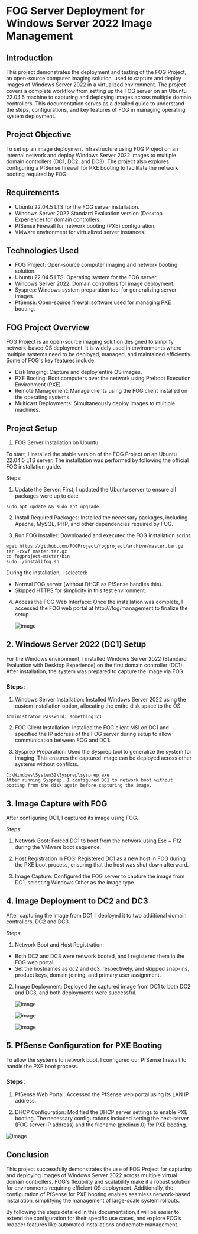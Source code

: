 
# FOG Server Deployment for Windows Server 2022 Image Management
## Introduction
This project demonstrates the deployment and testing of the FOG Project, an open-source computer imaging solution, used to capture and deploy images of Windows Server 2022 in a virtualized environment. The project covers a complete workflow
from setting up the FOG server on an Ubuntu 22.04.5 machine to capturing and deploying images across multiple domain controllers. This documentation serves as a detailed guide to understand the steps, configurations, and key features of FOG 
in managing operating system deployment.

## Project Objective
To set up an image deployment infrastructure using FOG Project on an internal network and deploy Windows Server 2022 images to multiple domain controllers (DC1, DC2, and DC3). The project also explores configuring a PfSense firewall
for PXE booting to facilitate the network booting required by FOG.


## Requirements
- Ubuntu 22.04.5 LTS for the FOG server installation.
- Windows Server 2022 Standard Evaluation version (Desktop Experience) for domain controllers.
- PfSense Firewall for network booting (PXE) configuration.
- VMware environment for virtualized server instances.


## Technologies Used
- FOG Project: Open-source computer imaging and network booting solution.
- Ubuntu 22.04.5 LTS: Operating system for the FOG server.
- Windows Server 2022: Domain controllers for image deployment.
- Sysprep: Windows system preparation tool for generalizing server images.
- PfSense: Open-source firewall software used for managing PXE booting.

  
## FOG Project Overview

  FOG Project is an open-source imaging solution designed to simplify network-based OS deployment. It is widely used in environments where multiple systems need to be deployed,
  managed, and maintained efficiently. Some of FOG's key features include:

- Disk Imaging: Capture and deploy entire OS images.
- PXE Booting: Boot computers over the network using Preboot Execution Environment (PXE).
- Remote Management: Manage clients using the FOG client installed on the operating systems.
- Multicast Deployments: Simultaneously deploy images to multiple machines.


## Project Setup
1. FOG Server Installation on Ubuntu

To start, I installed the stable version of the FOG Project on an Ubuntu 22.04.5 LTS server. The installation was performed by following the official FOG installation guide.

Steps:
1. Update the Server: First, I updated the Ubuntu server to ensure all packages were up to date.

`sudo apt update && sudo apt upgrade`

2. Install Required Packages: Installed the necessary packages, including Apache, MySQL, PHP, and other dependencies required by FOG.

3. Run FOG Installer: Downloaded and executed the FOG installation script.

```
wget https://github.com/FOGProject/fogproject/archive/master.tar.gz
tar -zxvf master.tar.gz
cd fogproject-master/bin
sudo ./installfog.sh
```

During the installation, I selected:


- Normal FOG server (without DHCP as PfSense handles this).
- Skipped HTTPS for simplicity in this test environment.
  
4. Access the FOG Web Interface: Once the installation was complete, I accessed the FOG web portal at http://<fog-server-ip>/fog/management to finalize the setup.

   ![image](https://github.com/user-attachments/assets/6f700e74-513e-4e90-9e75-e61199de4eb1)



## 2. Windows Server 2022 (DC1) Setup
For the Windows environment, I installed Windows Server 2022 (Standard Evaluation with Desktop Experience) on the first domain controller (DC1). After installation, the system was prepared 
to capture the image via FOG.

### Steps:
1. Windows Server Installation: Installed Windows Server 2022 using the custom installation option, allocating the entire disk space to the OS.

`Administrator Password: something123`

2. FOG Client Installation: Installed the FOG client MSI on DC1 and specified the IP address of the FOG server during setup to allow communication between FOG and DC1.

3. Sysprep Preparation: Used the Sysprep tool to generalize the system for imaging. This ensures the captured image can be deployed across other systems without conflicts.

```
C:\Windows\System32\Sysprep\sysprep.exe
After running Sysprep, I configured DC1 to network boot without booting from the disk again before capturing the image.
```

## 3. Image Capture with FOG
After configuring DC1, I captured its image using FOG.

Steps:
1. Network Boot: Forced DC1 to boot from the network using Esc + F12 during the VMware boot sequence.

2. Host Registration in FOG: Registered DC1 as a new host in FOG during the PXE boot process, ensuring that the host was shut down afterward.

3. Image Capture: Configured the FOG server to capture the image from DC1, selecting Windows Other as the image type.


## 4. Image Deployment to DC2 and DC3
  After capturing the image from DC1, I deployed it to two additional domain controllers, DC2 and DC3.

Steps:
1. Network Boot and Host Registration:

- Both DC2 and DC3 were network booted, and I registered them in the FOG web portal.
- Set the hostnames as dc2 and dc3, respectively, and skipped snap-ins, product keys, domain joining, and primary user assignment.

2. Image Deployment: Deployed the captured image from DC1 to both DC2 and DC3, and both deployments were successful.

   ![image](https://github.com/user-attachments/assets/a7577a8d-f021-47f6-8adb-2a65648bfeae)

   ![image](https://github.com/user-attachments/assets/7d4e31e7-2117-4185-9972-3182d01acfe5)

   ![image](https://github.com/user-attachments/assets/ef2de66c-ee30-4622-b539-16e1c41d56d7)




## 5. PfSense Configuration for PXE Booting
To allow the systems to network boot, I configured our PfSense firewall to handle the PXE boot process.

### Steps:
1. PfSense Web Portal: Accessed the PfSense web portal using its LAN IP address.

2. DHCP Configuration: Modified the DHCP server settings to enable PXE booting. The necessary configurations included setting the next-server (FOG server IP address)
   and the filename (pxelinux.0) for PXE booting.

![image](https://github.com/user-attachments/assets/c85016bc-7592-43a1-995a-14b39887a1e7)


## Conclusion
This project successfully demonstrates the use of FOG Project for capturing and deploying images of Windows Server 2022 across multiple virtual domain controllers. FOG's flexibility and scalability 
make it a robust solution for environments requiring efficient OS deployment. Additionally, the configuration of PfSense for PXE booting enables seamless network-based installation, simplifying the
management of large-scale system rollouts.

By following the steps detailed in this documentation,it will be easier to extend the configuration for their specific use cases, and explore FOG’s broader features like automated installations and remote management.
